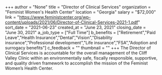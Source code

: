 +++
author = "None"
title = "Director of Clinical Services"
organization = "Feminist Women's Health Center"
location = "Georgia"
salary = "$72,000"
link = "https://www.feministcenter.org/wp-content/uploads/2021/06/Director-of-Clinical-Services-2021-1.pdf"
sort_date = "2021-06-23"
created_at = "June 23, 2021"
closing_date = "June 30, 2021"
a_job_type = ["Full Time"]
b_benefits = ["Retirement","Paid Leave","Health Insurance","Dental","Vision","Disability insurance","Professional development","Life insurance","FSA","Adoption and surrogacy benefits"]
c_feedback = ""
thumbnail = ""
+++
The Director of Clinical Services is accountable for the overall management of the Cliff Valley Clinic within an environmentally safe, fiscally responsible, supportive, and quality driven framework to accomplish the mission of the Feminist Women’s Health Center.